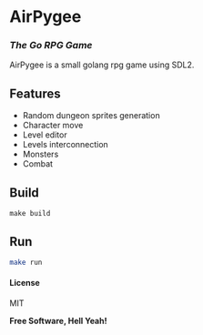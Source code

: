 # AirPygee
### _The Go RPG Game_

AirPygee is a small golang rpg game using SDL2.


## Features

- Random dungeon sprites generation
- Character move
- Level editor
- Levels interconnection
- Monsters
- Combat

## Build

```
make build
```
## Run

```sh
make run
```

#### License

MIT

**Free Software, Hell Yeah!**

[dill]: <https://github.com/l-mathias/AirPygee>